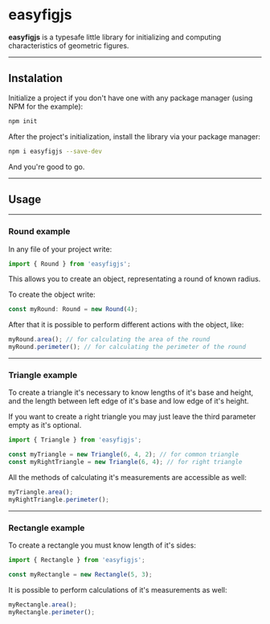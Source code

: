 # easyfigjs

**easyfigjs** is a typesafe little library for initializing and computing characteristics of geometric figures.

---

## Instalation

Initialize a project if you don't have one with any package manager (using NPM for the example):

```bash
npm init
```

After the project's initialization, install the library via your package manager:

```bash
npm i easyfigjs --save-dev
```

And you're good to go.

---

## Usage

---

### Round example

In any file of your project write:

```ts
import { Round } from 'easyfigjs';
```

This allows you to create an object, representating a round of known radius.

To create the object write:

```ts
const myRound: Round = new Round(4);
```

After that it is possible to perform different actions with the object, like:

```ts
myRound.area(); // for calculating the area of the round
myRound.perimeter(); // for calculating the perimeter of the round
```

---

### Triangle example

To create a triangle it's necessary to know lengths of it's base and height, and the length between left edge of it's base and low edge of it's height.

If you want to create a right triangle you may just leave the third parameter empty as it's optional.

```ts
import { Triangle } from 'easyfigjs';

const myTriangle = new Triangle(6, 4, 2); // for common triangle
const myRightTriangle = new Triangle(6, 4); // for right triangle
```

All the methods of calculating it's measurements are accessible as well:

```ts
myTriangle.area();
myRightTriangle.perimeter();
```

---

### Rectangle example

To create a rectangle you must know length of it's sides:

```ts
import { Rectangle } from 'easyfigjs';

const myRectangle = new Rectangle(5, 3);
```

It is possible to perform calculations of it's measurements as well:

```ts
myRectangle.area();
myRectangle.perimeter();
```
